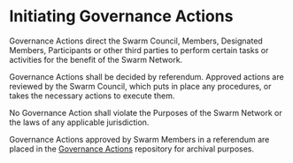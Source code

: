# Initiating Governance Actions

Governance Actions direct the Swarm Council, Members, Designated Members, Participants or other third parties to perform certain tasks or activities for the benefit of the Swarm Network.

Governance Actions shall be decided by referendum. Approved actions are reviewed by the Swarm Council, which puts in place any procedures, or takes the necessary actions to execute them.

No Governance Action shall violate the Purposes of the Swarm Network or the laws of any applicable jurisdiction.

Governance Actions approved by Swarm Members in a referendum are placed in the [Governance Actions](https://github.com/swarmfund/networkgovernance/tree/master/Governance%20Actions) repository for archival purposes.

